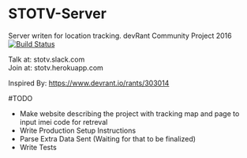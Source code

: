 # STOTV-Server
Server writen for location tracking. devRant Community Project 2016
[![Build Status](https://travis-ci.org/STOTV/STOTV-Server.svg?branch=master)](https://travis-ci.org/STOTV/STOTV-Server)

Talk at: stotv.slack.com <br>
Join at: stotv.herokuapp.com <br>

Inspired By: https://www.devrant.io/rants/303014

#TODO
* Make website describing the project with tracking map and page to input imei code for retreval
* Write Production Setup Instructions
* Parse Extra Data Sent (Waiting for that to be finalized)
* Write Tests
